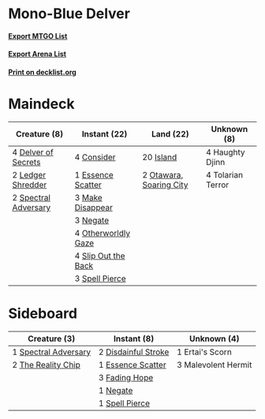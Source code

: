 # Mono-Blue Delver

#### [Export MTGO List](../collection/Mono-Blue%20Delver/Mono-Blue%20Delver.txt)
#### [Export Arena List](../collection/Mono-Blue%20Delver/Mono-Blue%20Delver_arena.txt)
#### [Print on decklist.org](http://decklist.org/?deckmain=4%09Consider%0A4%09Delver%20of%20Secrets%0A1%09Essence%20Scatter%0A4%09Haughty%20Djinn%0A20%09Island%0A2%09Ledger%20Shredder%0A3%09Make%20Disappear%0A3%09Negate%0A2%09Otawara,%20Soaring%20City%0A4%09Otherworldly%20Gaze%0A4%09Slip%20Out%20the%20Back%0A2%09Spectral%20Adversary%0A3%09Spell%20Pierce%0A4%09Tolarian%20Terror&deckside=2%09Disdainful%20Stroke%0A1%09Ertai's%20Scorn%0A1%09Essence%20Scatter%0A3%09Fading%20Hope%0A3%09Malevolent%20Hermit%0A1%09Negate%0A1%09Spectral%20Adversary%0A1%09Spell%20Pierce%0A2%09The%20Reality%20Chip)
# Maindeck

|                                         Creature (8)                                          |                                         Instant (22)                                         |                                            Land (22)                                             |   Unknown (8)   |
|-----------------------------------------------------------------------------------------------|----------------------------------------------------------------------------------------------|--------------------------------------------------------------------------------------------------|-----------------|
|4 [Delver of Secrets](http://gatherer.wizards.com/Pages/Card/Details.aspx?multiverseid=226749) |4 [Consider](http://gatherer.wizards.com/Pages/Card/Details.aspx?multiverseid=534803)         |20 [Island](http://gatherer.wizards.com/Pages/Card/Details.aspx?multiverseid=439857)              |4 Haughty Djinn  |
|2 [Ledger Shredder](http://gatherer.wizards.com/Pages/Card/Details.aspx?multiverseid=555247)   |1 [Essence Scatter](http://gatherer.wizards.com/Pages/Card/Details.aspx?multiverseid=426754)  |2 [Otawara, Soaring City](http://gatherer.wizards.com/Pages/Card/Details.aspx?multiverseid=548584)|4 Tolarian Terror|
|2 [Spectral Adversary](http://gatherer.wizards.com/Pages/Card/Details.aspx?multiverseid=534843)|3 [Make Disappear](http://gatherer.wizards.com/Pages/Card/Details.aspx?multiverseid=555250)   |                                                                                                  |                 |
|                                                                                               |3 [Negate](http://gatherer.wizards.com/Pages/Card/Details.aspx?multiverseid=423707)           |                                                                                                  |                 |
|                                                                                               |4 [Otherworldly Gaze](http://gatherer.wizards.com/Pages/Card/Details.aspx?multiverseid=534831)|                                                                                                  |                 |
|                                                                                               |4 [Slip Out the Back](http://gatherer.wizards.com/Pages/Card/Details.aspx?multiverseid=555263)|                                                                                                  |                 |
|                                                                                               |3 [Spell Pierce](http://gatherer.wizards.com/Pages/Card/Details.aspx?multiverseid=425876)     |                                                                                                  |                 |


# Sideboard

|                                         Creature (3)                                          |                                         Instant (8)                                          |    Unknown (4)    |
|-----------------------------------------------------------------------------------------------|----------------------------------------------------------------------------------------------|-------------------|
|1 [Spectral Adversary](http://gatherer.wizards.com/Pages/Card/Details.aspx?multiverseid=534843)|2 [Disdainful Stroke](http://gatherer.wizards.com/Pages/Card/Details.aspx?multiverseid=420705)|1 Ertai's Scorn    |
|2 [The Reality Chip](http://gatherer.wizards.com/Pages/Card/Details.aspx?multiverseid=548372)  |1 [Essence Scatter](http://gatherer.wizards.com/Pages/Card/Details.aspx?multiverseid=426754)  |3 Malevolent Hermit|
|                                                                                               |3 [Fading Hope](http://gatherer.wizards.com/Pages/Card/Details.aspx?multiverseid=534812)      |                   |
|                                                                                               |1 [Negate](http://gatherer.wizards.com/Pages/Card/Details.aspx?multiverseid=423707)           |                   |
|                                                                                               |1 [Spell Pierce](http://gatherer.wizards.com/Pages/Card/Details.aspx?multiverseid=425876)     |                   |

